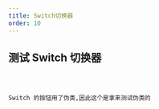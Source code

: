 ```yaml
---
title: Switch切换器
order: 10
---
```


## 测试 Switch 切换器

<code src="../demo/Switch.tsx" />

Switch 的按钮用了伪类,因此这个是拿来测试伪类的
